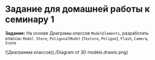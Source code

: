 # Задание для домашней работы к семинару 1

**Задание:** На основе Диаграмы классов `ModelElements`, разработать классы: `Model Store`, `PoligonalModel` (`Texture`, `Poligon`), `Flash`, `Camera`, `Scene`

![Диаграмма классов](./Diagram of 3D models.drawio.png)